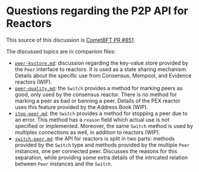 # Questions regarding the P2P API for Reactors

This source of this discussion is [CometBFT PR #851][pr-851].

The discussed topics are in companion files:

- [`peer-kvstore.md`](./peer-kvstore.md): discussion regarding the key-value
  store provided by the `Peer` interface to reactors. It is used as a state
  sharing mechanism. Details about the specific use from Consensus, Mempool,
  and Evidence reactors (WIP).
- [`peer-quality.md`](./peer-quality.md): the `Switch` provides a method for
  marking peers as good, only used by the consensus reactor. There is no method
  for marking a peer as bad or banning a peer. Details of the PEX reactor uses
  this feature provided by the Address Book (WIP).
- [`stop-peer.md`](./stop-peer.md): the `Switch` provides a method for stopping
  a peer due to an error. This method has a `reason` field which actual use is
  not specified or implemented. Moreover, the same `Switch` method is used by
  multiplex connections as well, in addition to reactors (WIP).
- [`switch-peer.md`](./switch-peer.md): the API for reactors is split in two
  parts: methods provided by the `Switch` type and methods provided by the
  multiple `Peer` instances, one per connected peer. Discusses the reasons for
  this separation, while providing some extra details of the intricated
  relation between `Peer` instances and the `Switch`.

[pr-851]: https://github.com/cometbft/cometbft/pull/851
